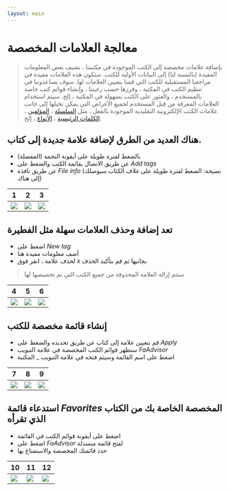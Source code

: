 ```yaml
---
layout: main
---
```


# معالجة العلامات المخصصة

> بإضافة علامات مخصصة إلى الكتب الموجودة في مكتبتنا ، نضيف بعض المعلومات المفيدة (بالنسبة لنا) إلى البيانات الأولية للكتب. ستكون هذه العلامات مفيدة في مراجعنا المستقبلية للكتب التي قمنا بتعيين العلامات لها. سوف يساعدوننا في تنظيم الكتب في المكتبة ، وفرزها حسب رغبتنا ، وإنشاء قوائم كتب خاصة بالمستخدم ، والعثور على الكتب بسهولة في المكتبة ، إلخ.
سيتم استخدام العلامات المعرفة من قِبل المستخدم لجميع الأغراض التي يمكن تخيلها إلى جانب علامات الكتب الإلكترونية التقليدية الموجودة بالفعل ، مثل [السلسلة]() ، [المؤلفين]() ، [الكلمات الرئيسية]() ، [الأنواع]() ، إلخ.

## هناك العديد من الطرق لإضافة علامة **جديدة** إلى كتاب.

* بالضغط لفترة طويلة على أيقونة النجمة (المفضلة)
* عن طريق الاتصال بقائمة الكتب والضغط على _Add tags_
* عن طريق نافذة _File info_ (نصيحة: الضغط لفترة طويلة على غلاف الكتاب سيوصلك إلى هناك)

|1|2|3|
|-|-|-|
|![](1.png)|![](2.png)|![](3.png)|

## تعد إضافة وحذف العلامات سهلة مثل الفطيرة

* اضغط على _New tag_
* أضف معلومات مفيدة هنا
* لحذف علامة ، انقر فوق _x_ بجانبها ثم قم بتأكيد الحذف
> ستتم إزالة العلامة المحذوفة من جميع الكتب التي تم تخصيصها لها

|4|5|6|
|-|-|-|
|![](4.png)|![](5.png)|![](6.png)|

## إنشاء قائمة مخصصة للكتب

* قم بتعيين علامة إلى كتاب عن طريق تحديده والضغط على _Apply_
* ستظهر قوائم الكتب المخصصة في علامة التبويب _FaAdvisor_
* اضغط على اسم القائمة وسيتم فتحه في علامة التبويب _ المكتبة

|7|8|9|
|-|-|-|
|![](7.png)|![](8.png)|![](9.png)|

## استدعاء قائمة _Favorites_ المخصصة الخاصة بك من الكتاب الذي تقرأه

* اضغط على أيقونة قوائم الكتب في القائمة
* اضغط على _FaAdvisor_ لفتح قائمة منسدلة
* حدد قائمتك المخصصة والاستمتاع بها

|10|11|12|
|-|-|-|
|![](10.png)|![](11.png)|![](12.png)|
